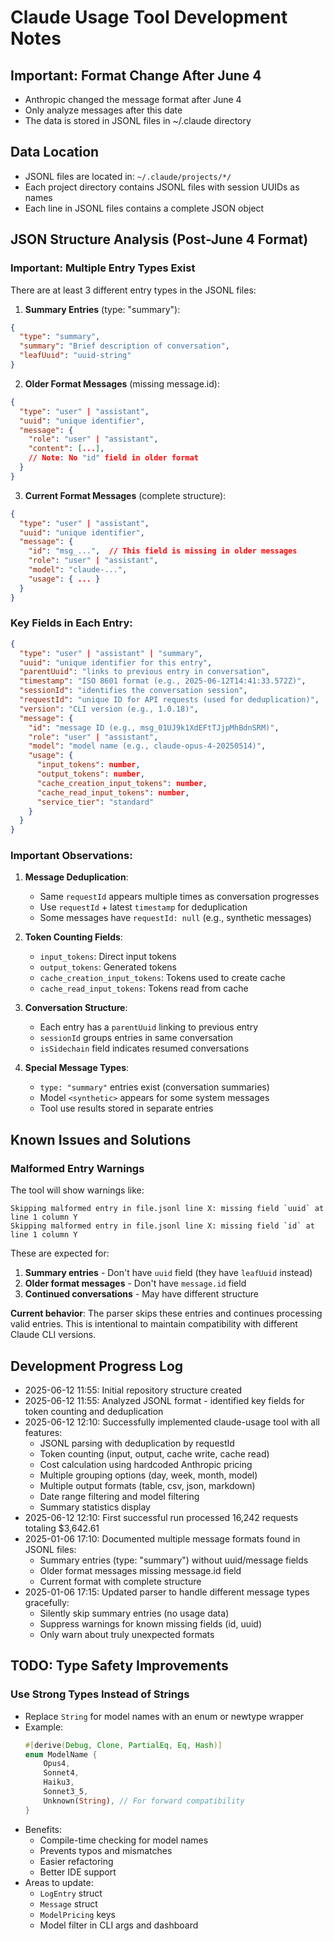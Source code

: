 # Claude Usage Tool Development Notes

## Important: Format Change After June 4
- Anthropic changed the message format after June 4
- Only analyze messages after this date
- The data is stored in JSONL files in ~/.claude directory

## Data Location
- JSONL files are located in: `~/.claude/projects/*/`
- Each project directory contains JSONL files with session UUIDs as names
- Each line in JSONL files contains a complete JSON object

## JSON Structure Analysis (Post-June 4 Format)

### Important: Multiple Entry Types Exist

There are at least 3 different entry types in the JSONL files:

1. **Summary Entries** (type: "summary"):
```json
{
  "type": "summary",
  "summary": "Brief description of conversation",
  "leafUuid": "uuid-string"
}
```

2. **Older Format Messages** (missing message.id):
```json
{
  "type": "user" | "assistant",
  "uuid": "unique identifier",
  "message": {
    "role": "user" | "assistant",
    "content": [...],
    // Note: No "id" field in older format
  }
}
```

3. **Current Format Messages** (complete structure):
```json
{
  "type": "user" | "assistant",
  "uuid": "unique identifier",
  "message": {
    "id": "msg_...",  // This field is missing in older messages
    "role": "user" | "assistant",
    "model": "claude-...",
    "usage": { ... }
  }
}
```

### Key Fields in Each Entry:
```json
{
  "type": "user" | "assistant" | "summary",
  "uuid": "unique identifier for this entry",
  "parentUuid": "links to previous entry in conversation",
  "timestamp": "ISO 8601 format (e.g., 2025-06-12T14:41:33.572Z)",
  "sessionId": "identifies the conversation session",
  "requestId": "unique ID for API requests (used for deduplication)",
  "version": "CLI version (e.g., 1.0.18)",
  "message": {
    "id": "message ID (e.g., msg_01UJ9k1XdEFtTJjpMhBdnSRM)",
    "role": "user" | "assistant",
    "model": "model name (e.g., claude-opus-4-20250514)",
    "usage": {
      "input_tokens": number,
      "output_tokens": number,
      "cache_creation_input_tokens": number,
      "cache_read_input_tokens": number,
      "service_tier": "standard"
    }
  }
}
```

### Important Observations:

1. **Message Deduplication**: 
   - Same `requestId` appears multiple times as conversation progresses
   - Use `requestId` + latest `timestamp` for deduplication
   - Some messages have `requestId: null` (e.g., synthetic messages)

2. **Token Counting Fields**:
   - `input_tokens`: Direct input tokens
   - `output_tokens`: Generated tokens
   - `cache_creation_input_tokens`: Tokens used to create cache
   - `cache_read_input_tokens`: Tokens read from cache

3. **Conversation Structure**:
   - Each entry has a `parentUuid` linking to previous entry
   - `sessionId` groups entries in same conversation
   - `isSidechain` field indicates resumed conversations

4. **Special Message Types**:
   - `type: "summary"` entries exist (conversation summaries)
   - Model `<synthetic>` appears for some system messages
   - Tool use results stored in separate entries

## Known Issues and Solutions

### Malformed Entry Warnings

The tool will show warnings like:
```
Skipping malformed entry in file.jsonl line X: missing field `uuid` at line 1 column Y
Skipping malformed entry in file.jsonl line X: missing field `id` at line 1 column Y
```

These are expected for:
1. **Summary entries** - Don't have `uuid` field (they have `leafUuid` instead)
2. **Older format messages** - Don't have `message.id` field
3. **Continued conversations** - May have different structure

**Current behavior**: The parser skips these entries and continues processing valid entries. This is intentional to maintain compatibility with different Claude CLI versions.

## Development Progress Log
- 2025-06-12 11:55: Initial repository structure created
- 2025-06-12 11:55: Analyzed JSONL format - identified key fields for token counting and deduplication
- 2025-06-12 12:10: Successfully implemented claude-usage tool with all features:
  - JSONL parsing with deduplication by requestId
  - Token counting (input, output, cache write, cache read)
  - Cost calculation using hardcoded Anthropic pricing
  - Multiple grouping options (day, week, month, model)
  - Multiple output formats (table, csv, json, markdown)
  - Date range filtering and model filtering
  - Summary statistics display
- 2025-06-12 12:10: First successful run processed 16,242 requests totaling $3,642.61
- 2025-01-06 17:10: Documented multiple message formats found in JSONL files:
  - Summary entries (type: "summary") without uuid/message fields
  - Older format messages missing message.id field
  - Current format with complete structure
- 2025-01-06 17:15: Updated parser to handle different message types gracefully:
  - Silently skip summary entries (no usage data)
  - Suppress warnings for known missing fields (id, uuid)
  - Only warn about truly unexpected formats

## TODO: Type Safety Improvements

### Use Strong Types Instead of Strings
- Replace `String` for model names with an enum or newtype wrapper
- Example:
  ```rust
  #[derive(Debug, Clone, PartialEq, Eq, Hash)]
  enum ModelName {
      Opus4,
      Sonnet4,
      Haiku3,
      Sonnet3_5,
      Unknown(String), // For forward compatibility
  }
  ```
- Benefits:
  - Compile-time checking for model names
  - Prevents typos and mismatches
  - Easier refactoring
  - Better IDE support
- Areas to update:
  - `LogEntry` struct
  - `Message` struct
  - `ModelPricing` keys
  - Model filter in CLI args and dashboard